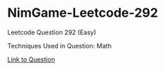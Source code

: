 # NimGame-Leetcode-292

Leetcode Question 292 (Easy)

Techniques Used in Question:
Math

[Link to Question](https://leetcode.com/problems/nim-game/)

